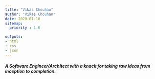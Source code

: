 ```yaml
---
title: "Vikas Chouhan"
author: "Vikas Chouhan"
date: 2020-01-10
sitemap:
  priority : 1.0

outputs:
- html
- rss
- json
---
```

<p><h5>A Software Engineer/Architect with a knack for taking raw ideas from inception to completion.</h5></p>
